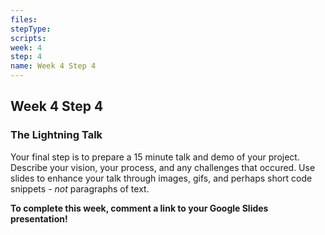 ```yaml
---
files: 
stepType: 
scripts: 
week: 4
step: 4
name: Week 4 Step 4
---
```


## Week 4 Step 4

### The Lightning Talk

Your final step is to prepare a 15 minute talk and demo of your project. Describe your vision, your process, and any challenges that occured. Use slides to enhance your talk through images, gifs, and perhaps short code snippets - *not* paragraphs of text.

**To complete this week, comment a link to your Google Slides presentation!**